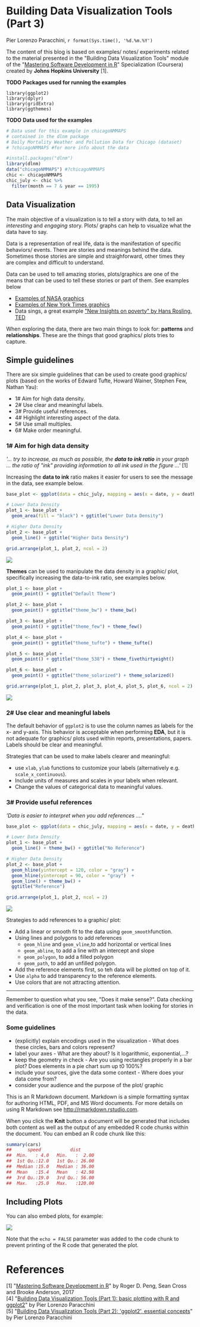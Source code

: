 # Building Data Visualization Tools (Part 3)
Pier Lorenzo Paracchini, `r format(Sys.time(), '%d.%m.%Y')`  



The content of this blog is based on examples/ notes/ experiments related to the material presented in the "Building Data Visualization Tools" module of the "[Mastering Software Development in R](https://www.coursera.org/specializations/r)" Specialization (Coursera) created by __Johns Hopkins University__ [1].

__TODO__ __Packages used for running the examples__
```
library(ggplot2)
library(dplyr)
library(gridExtra)
library(ggthemes)
```

__TODO__ __Data used for the examples__


```r
# Data used for this example in chicagoNMMAPS
# contained in the dlnm package
# Daily Mortality Weather and Pollution Data for Chicago (dataset)
# ?chicagoNMMAPS #for more info about the data

#install.packages("dlnm")
library(dlnm)
data("chicagoNMMAPS") #?chicagoNMMAPS
chic <- chicagoNMMAPS
chic_july <- chic %>%
  filter(month == 7 & year == 1995)
```
## Data Visualization 

The main objective of a visualization is to tell a story with data, to tell an *interesting* and *engaging* story. Plots/ graphs can help to visualize what the data have to say.

Data is a representation of real life, data is the manifestation of specific behaviors/ events. There are stories and meanings behind the data. Sometimes those stories are simple and straighforward, other times they are complex and difficult to understand.

Data can be used to tell amazing stories, plots/graphics are one of the means that can be used to tell these stories or part of them. See examples below 

* [Examples of NASA graphics](http://flowingdata.com/?s=nytimes)
* [Examples of New York Times graphics](http://flowingdata.com/?s=nytimes)
* Data sings, a great example ["New Insights on poverty" by Hans Rosling, TED](https://www.ted.com/talks/hans_rosling_reveals_new_insights_on_poverty)

When exploring the data, there are two main things to look for: **patterns** and **relationships**. These are the things that good graphics/ plots tries to capture.

## Simple guidelines

There are six simple guidelines that can be used to create good graphics/ plots (based on the works of Edward Tufte, Howard Wainer, Stephen Few, Nathan Yau):

* 1\# Aim for high data density.
* 2\# Use clear and meaningful labels.
* 3\# Provide useful references.
* 4\# Highlight interesting aspect of the data.
* 5\# Use small multiples.
* 6\# Make order meaningful.

### 1\# Aim for high data density

  _'... try to increase, as much as possible, the **data to ink ratio** in your graph ... the ratio of "ink" providing information to all ink used in the figure ...'_ [1]

Increasing the **data to ink** ratio makes it easier for users to see the message in the data, see example below.


```r
base_plot <- ggplot(data = chic_july, mapping = aes(x = date, y = death)) + scale_y_continuous(limits = c(0, 500))

# Lower Data Density
plot_1 <- base_plot +
  geom_area(fill = "black") + ggtitle("Lower Data Density")

# Higher Data Density
plot_2 <- base_plot +
  geom_line() + ggtitle("Higher Data Density")

grid.arrange(plot_1, plot_2, ncol = 2)
```

![](buildingDataVisualizationTools_part_03_files/figure-html/highDataDensityExample-1.png)<!-- -->

**Themes** can be used to manipulate the data density in a graphic/ plot, specifically increasing the data-to-ink ratio, see examples below.


```r
plot_1 <- base_plot +
  geom_point() + ggtitle("Default Theme")

plot_2 <- base_plot +
  geom_point() + ggtitle("theme_bw") + theme_bw()

plot_3 <- base_plot +
  geom_point() + ggtitle("theme_few") + theme_few()

plot_4 <- base_plot +
  geom_point() + ggtitle("theme_tufte") + theme_tufte()

plot_5 <- base_plot +
  geom_point() + ggtitle("theme_538") + theme_fivethirtyeight()

plot_6 <- base_plot +
  geom_point() + ggtitle("theme_solarized") + theme_solarized()

grid.arrange(plot_1, plot_2, plot_3, plot_4, plot_5, plot_6, ncol = 2)
```

![](buildingDataVisualizationTools_part_03_files/figure-html/highDensityPlotThemes-1.png)<!-- -->

### 2\# Use clear and meaningful labels

The default behavior of `ggplot2` is to use the column names as labels for the x- and y-axis. This behavior is acceptable when performing __EDA__, but it is not adequate for graphics/ plots used within reports, presentations, papers. Labels should be clear and meaningful.

Strategies that can be used to make labels clearer and meaningful:

* use `xlab`, `ylab` functions to customize your labels (alternatively e.g. `scale_x_continuous`).
* Include units of measures and scales in your labels when relevant.
* Change the values of categorical data to meaningful values. 

### 3\# Provide useful references

  _'Data is easier to interpret when you add references ...."_


```r
base_plot <- ggplot(data = chic_july, mapping = aes(x = date, y = death))

# Lower Data Density
plot_1 <- base_plot +
  geom_line() + theme_bw() + ggtitle("No Reference")

# Higher Data Density
plot_2 <- base_plot +
  geom_hline(yintercept = 120, color = "gray") +  
  geom_hline(yintercept = 90, color = "gray")  +
  geom_line() + theme_bw() + 
  ggtitle("Reference")

grid.arrange(plot_1, plot_2, ncol = 2)
```

![](buildingDataVisualizationTools_part_03_files/figure-html/referencesExample-1.png)<!-- -->

Strategies to add references to a graphic/ plot:

* Add a linear or smooth fit to the data using `geom_smooth`function.
* Using lines and polygons to add references
    * `geom_hline` and `geom_vline`,to add horizontal or vertical lines
    * `geom_abline`, to add a line with an intercept and slope
    * `geom_polygon`, to add a filled polygon
    * `geom_path`, to add an unfilled polygon.
* Add the reference elements first, so teh data will be plotted on top of it.
* Use `alpha` to add transparency to the reference elements.
* Use colors that are not attracting attention.

-----------------------


Remember to question what you see, "Does it make sense?". Data checking and verification is one of the most important task when looking for stories in the data.


### Some guidelines

* (explicitly) explain encodings used in the visualization - What does these circles, bars and colors represent?
* label your axes - What are they about? Is it logarithmic, exponential,...?
* keep the geometry in check - Are you using rectangles properly in a bar plot? Does elements in a pie chart sum up t0 100%?
* include your sources, give the data some context - Where does your data come from?
* consider your audience and the purpose of the plot/ graphic

This is an R Markdown document. Markdown is a simple formatting syntax for authoring HTML, PDF, and MS Word documents. For more details on using R Markdown see <http://rmarkdown.rstudio.com>.

When you click the **Knit** button a document will be generated that includes both content as well as the output of any embedded R code chunks within the document. You can embed an R code chunk like this:


```r
summary(cars)
##      speed           dist       
##  Min.   : 4.0   Min.   :  2.00  
##  1st Qu.:12.0   1st Qu.: 26.00  
##  Median :15.0   Median : 36.00  
##  Mean   :15.4   Mean   : 42.98  
##  3rd Qu.:19.0   3rd Qu.: 56.00  
##  Max.   :25.0   Max.   :120.00
```

## Including Plots

You can also embed plots, for example:

![](buildingDataVisualizationTools_part_03_files/figure-html/pressure-1.png)<!-- -->

Note that the `echo = FALSE` parameter was added to the code chunk to prevent printing of the R code that generated the plot.

# References
[1] "[Mastering Software Development in R](https://bookdown.org/rdpeng/RProgDA/)" by Roger D. Peng, Sean Cross and Brooke Anderson, 2017  
[4] "[Building Data Visualization Tools (Part 1): basic plotting with R and ggplot2](https://pparacch.github.io/2017/07/06/plotting_in_R_ggplot2_part_1.html)" by Pier Lorenzo Paracchini  
[5] "[Building Data Visualization Tools (Part 2): 'ggplot2', essential concepts](https://pparacch.github.io/2017/07/14/plotting_in_R_ggplot2_part_2.html)" by Pier Lorenzo Paracchini

